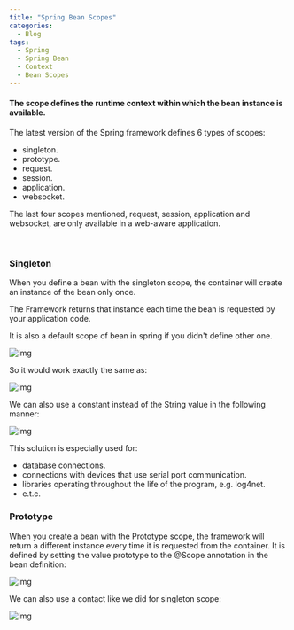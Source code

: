 ```yaml
---
title: "Spring Bean Scopes"
categories:
  - Blog
tags:
  - Spring
  - Spring Bean
  - Context
  - Bean Scopes
---
```


#### The scope defines the runtime context within which the bean instance is available.

The latest version of the Spring framework defines 6 types of scopes:

* singleton.
* prototype.
* request.
* session.
* application.
* websocket.

The last four scopes mentioned, request, session, application and websocket, are only available in a web-aware application.

<p>&nbsp;</p>

### Singleton 

When you define a bean with the singleton scope, the container will create an instance of the bean only once.

The Framework returns that instance each time the bean is requested by your application code.

It is also a default scope of bean in spring if you didn't define other one.

![img]({{site.url}}/assets/blog_images/2021-08-15-spring-bean-scopes/singleton1.png)

So it would work exactly the same as:

![img]({{site.url}}/assets/blog_images/2021-08-15-spring-bean-scopes/singleton2.png)

We can also use a constant instead of the String value in the following manner:

![img]({{site.url}}/assets/blog_images/2021-08-15-spring-bean-scopes/singleton3.png)

This solution is especially used for:
* database connections.
* connections with devices that use serial port communication.
* libraries operating throughout the life of the program, e.g. log4net.
* e.t.c.

### Prototype

When you create a bean with the Prototype scope, the framework will return a different instance every time it is requested from the container. It is defined by setting the value prototype to the @Scope annotation in the bean definition:

![img]({{site.url}}/assets/blog_images/2021-08-15-spring-bean-scopes/prototype1.png)

We can also use a contact like we did for singleton scope:

![img]({{site.url}}/assets/blog_images/2021-08-15-spring-bean-scopes/prototype2.png)

